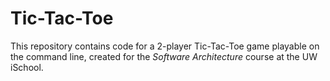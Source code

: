 # Tic-Tac-Toe

This repository contains code for a 2-player Tic-Tac-Toe game playable on the command line, created for the _Software Architecture_ course at the UW iSchool.
